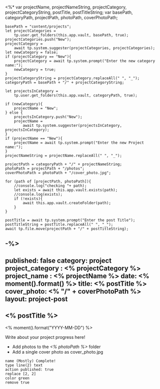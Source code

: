 <%* 
	var projectName, projectNameString, projectCategory, projectCategoryString, postTitle, postTitleString;
	var basePath, categoryPath, projectPath, photoPath, coverPhotoPath;
	
	basePath = "content/projects";
	let projectCategories = 
		tp.user.get_folders(this.app.vault, basePath, true);
	projectCategories.push("New");
	projectCategory = 
		await tp.system.suggester(projectCategories, projectCategories);
	let newCategory = false;
	if (projectCategory == "New"){
		projectCategory = await tp.system.prompt("Enter the new category name:");
		newCategory = true;
	}
	projectCategoryString = projectCategory.replaceAll(" ", "_");
	categoryPath = basePath + "/" + projectCategoryString;

	let projectsInCategory = 
		tp.user.get_folders(this.app.vault, categoryPath, true);

	if (newCategory){
		projectName = "New";
	} else {
		projectsInCategory.push("New");
		projectName = 
			await tp.system.suggester(projectsInCategory, projectsInCategory);
	}
	if (projectName == "New"){
		projectName = await tp.system.prompt("Enter the new Project name:");
	}
	projectNameString = projectName.replaceAll(" ", "_");
	
	projectPath = categoryPath + "/" + projectNameString;
	photoPath = projectPath + "/photos";
	coverPhotoPath = photoPath + "/cover_photo.jpg";
	
	for (path of [projectPath, photoPath]){
		//console.log("checking "+ path);
		let exists = await this.app.vault.exists(path);
		//console.log(exists);
		if (!exists){
			await this.app.vault.createFolder(path);
		}
	}

	postTitle = await tp.system.prompt("Enter the post Title");
	postTitleString = postTitle.replaceAll(" ", "_");
	await tp.file.move(projectPath + "/" + postTitleString);
-%>
---
published: false
category: project
project_category : <% projectCategory %>
project_name : <% projectName %>
date: <% moment().format() %>
title: <% postTitle %>
cover_photo: <% "/" + coverPhotoPath %>
layout: project-post
---

## <% postTitle %>
<% moment().format("YYYY-MM-DD") %>


Write about your project progress here!

- Add photos to the *<% photoPath %>* folder
- Add a single cover photo as cover_photo.jpg



```button
name (Mostly) Complete!
type line(2) text
action published: true
replace [2, 2]
color green
remove true
```
